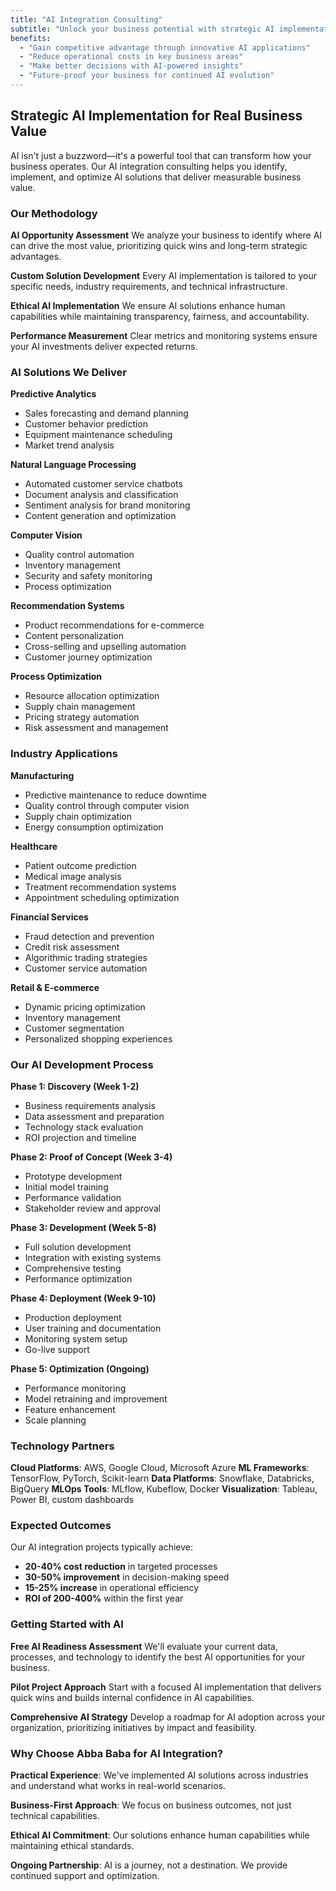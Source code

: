 ```yaml
---
title: "AI Integration Consulting"
subtitle: "Unlock your business potential with strategic AI implementation"
benefits:
  - "Gain competitive advantage through innovative AI applications"
  - "Reduce operational costs in key business areas"
  - "Make better decisions with AI-powered insights"
  - "Future-proof your business for continued AI evolution"
---
```


## Strategic AI Implementation for Real Business Value

AI isn't just a buzzword—it's a powerful tool that can transform how your business operates. Our AI integration consulting helps you identify, implement, and optimize AI solutions that deliver measurable business value.

### Our Methodology

**AI Opportunity Assessment**
We analyze your business to identify where AI can drive the most value, prioritizing quick wins and long-term strategic advantages.

**Custom Solution Development**
Every AI implementation is tailored to your specific needs, industry requirements, and technical infrastructure.

**Ethical AI Implementation**
We ensure AI solutions enhance human capabilities while maintaining transparency, fairness, and accountability.

**Performance Measurement**
Clear metrics and monitoring systems ensure your AI investments deliver expected returns.

### AI Solutions We Deliver

**Predictive Analytics**
- Sales forecasting and demand planning
- Customer behavior prediction
- Equipment maintenance scheduling
- Market trend analysis

**Natural Language Processing**
- Automated customer service chatbots
- Document analysis and classification
- Sentiment analysis for brand monitoring
- Content generation and optimization

**Computer Vision**
- Quality control automation
- Inventory management
- Security and safety monitoring
- Process optimization

**Recommendation Systems**
- Product recommendations for e-commerce
- Content personalization
- Cross-selling and upselling automation
- Customer journey optimization

**Process Optimization**
- Resource allocation optimization
- Supply chain management
- Pricing strategy automation
- Risk assessment and management

### Industry Applications

**Manufacturing**
- Predictive maintenance to reduce downtime
- Quality control through computer vision
- Supply chain optimization
- Energy consumption optimization

**Healthcare**
- Patient outcome prediction
- Medical image analysis
- Treatment recommendation systems
- Appointment scheduling optimization

**Financial Services**
- Fraud detection and prevention
- Credit risk assessment
- Algorithmic trading strategies
- Customer service automation

**Retail & E-commerce**
- Dynamic pricing optimization
- Inventory management
- Customer segmentation
- Personalized shopping experiences

### Our AI Development Process

**Phase 1: Discovery (Week 1-2)**
- Business requirements analysis
- Data assessment and preparation
- Technology stack evaluation
- ROI projection and timeline

**Phase 2: Proof of Concept (Week 3-4)**
- Prototype development
- Initial model training
- Performance validation
- Stakeholder review and approval

**Phase 3: Development (Week 5-8)**
- Full solution development
- Integration with existing systems
- Comprehensive testing
- Performance optimization

**Phase 4: Deployment (Week 9-10)**
- Production deployment
- User training and documentation
- Monitoring system setup
- Go-live support

**Phase 5: Optimization (Ongoing)**
- Performance monitoring
- Model retraining and improvement
- Feature enhancement
- Scale planning

### Technology Partners

**Cloud Platforms**: AWS, Google Cloud, Microsoft Azure
**ML Frameworks**: TensorFlow, PyTorch, Scikit-learn
**Data Platforms**: Snowflake, Databricks, BigQuery
**MLOps Tools**: MLflow, Kubeflow, Docker
**Visualization**: Tableau, Power BI, custom dashboards

### Expected Outcomes

Our AI integration projects typically achieve:
- **20-40% cost reduction** in targeted processes
- **30-50% improvement** in decision-making speed
- **15-25% increase** in operational efficiency
- **ROI of 200-400%** within the first year

### Getting Started with AI

**Free AI Readiness Assessment**
We'll evaluate your current data, processes, and technology to identify the best AI opportunities for your business.

**Pilot Project Approach**
Start with a focused AI implementation that delivers quick wins and builds internal confidence in AI capabilities.

**Comprehensive AI Strategy**
Develop a roadmap for AI adoption across your organization, prioritizing initiatives by impact and feasibility.

### Why Choose Abba Baba for AI Integration?

**Practical Experience**: We've implemented AI solutions across industries and understand what works in real-world scenarios.

**Business-First Approach**: We focus on business outcomes, not just technical capabilities.

**Ethical AI Commitment**: Our solutions enhance human capabilities while maintaining ethical standards.

**Ongoing Partnership**: AI is a journey, not a destination. We provide continued support and optimization.